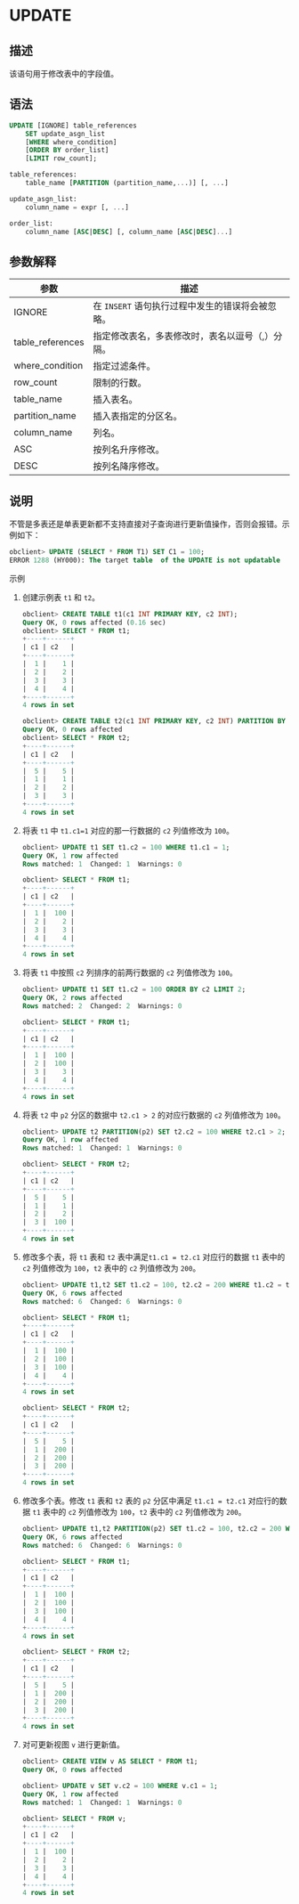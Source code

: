 # UPDATE

## 描述

该语句用于修改表中的字段值。

## 语法

```sql
UPDATE [IGNORE] table_references
    SET update_asgn_list
    [WHERE where_condition] 
    [ORDER BY order_list]
    [LIMIT row_count];

table_references:
    table_name [PARTITION (partition_name,...)] [, ...]

update_asgn_list:
    column_name = expr [, ...]

order_list: 
    column_name [ASC|DESC] [, column_name [ASC|DESC]...]
```

## 参数解释

|      **参数**      |            **描述**             |
|------------------|-------------------------------|
| IGNORE           | 在 `INSERT` 语句执行过程中发生的错误将会被忽略。 |
| table_references | 指定修改表名，多表修改时，表名以逗号（,）分隔。      |
| where_condition  | 指定过滤条件。                       |
| row_count        | 限制的行数。                        |
| table_name       | 插入表名。                         |
| partition_name   | 插入表指定的分区名。                    |
| column_name      | 列名。                           |
| ASC              | 按列名升序修改。                      |
| DESC             | 按列名降序修改。                      |

## 说明

不管是多表还是单表更新都不支持直接对子查询进行更新值操作，否则会报错。示例如下：

```sql
obclient> UPDATE (SELECT * FROM T1) SET C1 = 100;
ERROR 1288 (HY000): The target table  of the UPDATE is not updatable
```

示例

1. 创建示例表 `t1` 和 `t2`。

   ```sql
   obclient> CREATE TABLE t1(c1 INT PRIMARY KEY, c2 INT);
   Query OK, 0 rows affected (0.16 sec)
   obclient> SELECT * FROM t1;
   +----+------+
   | c1 | c2   |
   +----+------+
   |  1 |    1 |
   |  2 |    2 |
   |  3 |    3 |
   |  4 |    4 |
   +----+------+
   4 rows in set
   
   obclient> CREATE TABLE t2(c1 INT PRIMARY KEY, c2 INT) PARTITION BY KEY(c1) PARTITIONS 4;
   Query OK, 0 rows affected
   obclient> SELECT * FROM t2;
   +----+------+
   | c1 | c2   |
   +----+------+
   |  5 |    5 |
   |  1 |    1 |
   |  2 |    2 |
   |  3 |    3 |
   +----+------+
   4 rows in set
   ```

2. 将表 `t1` 中 `t1.c1=1` 对应的那一行数据的 `c2` 列值修改为 `100`。

   ```sql
   obclient> UPDATE t1 SET t1.c2 = 100 WHERE t1.c1 = 1;
   Query OK, 1 row affected
   Rows matched: 1  Changed: 1  Warnings: 0
   
   obclient> SELECT * FROM t1;
   +----+------+
   | c1 | c2   |
   +----+------+
   |  1 |  100 |
   |  2 |    2 |
   |  3 |    3 |
   |  4 |    4 |
   +----+------+
   4 rows in set
   ```

3. 将表 `t1` 中按照 `c2` 列排序的前两行数据的 `c2` 列值修改为 `100`。

   ```sql
   obclient> UPDATE t1 SET t1.c2 = 100 ORDER BY c2 LIMIT 2;
   Query OK, 2 rows affected
   Rows matched: 2  Changed: 2  Warnings: 0
   
   obclient> SELECT * FROM t1;
   +----+------+
   | c1 | c2   |
   +----+------+
   |  1 |  100 |
   |  2 |  100 |
   |  3 |    3 |
   |  4 |    4 |
   +----+------+
   4 rows in set
   ```

4. 将表 `t2` 中 `p2` 分区的数据中 `t2.c1 > 2` 的对应行数据的 `c2` 列值修改为 `100`。

   ```sql
   obclient> UPDATE t2 PARTITION(p2) SET t2.c2 = 100 WHERE t2.c1 > 2;
   Query OK, 1 row affected
   Rows matched: 1  Changed: 1  Warnings: 0
   
   obclient> SELECT * FROM t2;
   +----+------+
   | c1 | c2   |
   +----+------+
   |  5 |    5 |
   |  1 |    1 |
   |  2 |    2 |
   |  3 |  100 |
   +----+------+
   4 rows in set
   ```

5. 修改多个表，将 `t1` 表和 `t2` 表中满足`t1.c1 = t2.c1` 对应行的数据 `t1` 表中的 `c2` 列值修改为 `100`，`t2` 表中的 `c2` 列值修改为 `200`。

   ```sql
   obclient> UPDATE t1,t2 SET t1.c2 = 100, t2.c2 = 200 WHERE t1.c2 = t2.c2;
   Query OK, 6 rows affected
   Rows matched: 6  Changed: 6  Warnings: 0
   
   obclient> SELECT * FROM t1;
   +----+------+
   | c1 | c2   |
   +----+------+
   |  1 |  100 |
   |  2 |  100 |
   |  3 |  100 |
   |  4 |    4 |
   +----+------+
   4 rows in set
   
   obclient> SELECT * FROM t2;
   +----+------+
   | c1 | c2   |
   +----+------+
   |  5 |    5 |
   |  1 |  200 |
   |  2 |  200 |
   |  3 |  200 |
   +----+------+
   4 rows in set
   ```

6. 修改多个表。修改 `t1` 表和 `t2` 表的 `p2` 分区中满足 `t1.c1 = t2.c1` 对应行的数据 `t1` 表中的 `c2` 列值修改为 `100`，`t2` 表中的 `c2` 列值修改为 `200`。

   ```sql
   obclient> UPDATE t1,t2 PARTITION(p2) SET t1.c2 = 100, t2.c2 = 200 WHERE t1.c2 = t2.c2;
   Query OK, 6 rows affected
   Rows matched: 6  Changed: 6  Warnings: 0
   
   obclient> SELECT * FROM t1;
   +----+------+
   | c1 | c2   |
   +----+------+
   |  1 |  100 |
   |  2 |  100 |
   |  3 |  100 |
   |  4 |    4 |
   +----+------+
   4 rows in set
   
   obclient> SELECT * FROM t2;
   +----+------+
   | c1 | c2   |
   +----+------+
   |  5 |    5 |
   |  1 |  200 |
   |  2 |  200 |
   |  3 |  200 |
   +----+------+
   4 rows in set
   ```

7. 对可更新视图 `v` 进行更新值。

   ```sql
   obclient> CREATE VIEW v AS SELECT * FROM t1;
   Query OK, 0 rows affected
   
   obclient> UPDATE v SET v.c2 = 100 WHERE v.c1 = 1;
   Query OK, 1 row affected
   Rows matched: 1  Changed: 1  Warnings: 0
   
   obclient> SELECT * FROM v;
   +----+------+
   | c1 | c2   |
   +----+------+
   |  1 |  100 |
   |  2 |    2 |
   |  3 |    3 |
   |  4 |    4 |
   +----+------+
   4 rows in set
   ```
